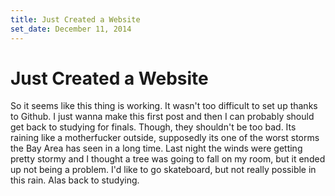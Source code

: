```yaml
---
title: Just Created a Website
set_date: December 11, 2014
---
```


Just Created a Website
========================

<p>So it seems like this thing is working. It wasn't too difficult to set up thanks to Github. I just wanna make this first post and then I can probably should get back to studying for finals. Though, they shouldn't be too bad. Its raining like a motherfucker outside, supposedly its one of the worst storms the Bay Area has seen in a long time. Last night the winds were getting pretty stormy and I thought a tree was going to fall on my room, but it ended up not being a problem. I'd like to go skateboard, but not really possible in this rain. Alas back to studying.</p>


<meta charset="utf-8"> 
